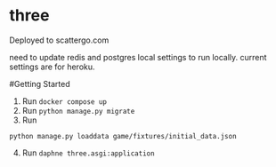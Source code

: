 # three

Deployed to scattergo.com


need to update redis and postgres local settings to run locally. current settings are for heroku.

#Getting Started
1. Run `docker compose up`
2. Run `python manage.py migrate`
3. Run 
```
python manage.py loaddata game/fixtures/initial_data.json
```
4. Run `daphne three.asgi:application`